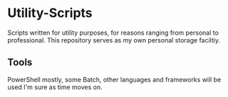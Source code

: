 # Utility-Scripts
Scripts written for utility purposes, for reasons ranging from personal to professional. This repository serves as my own personal storage faciltiy. 

## Tools 
PowerShell mostly, some Batch, other languages and frameworks will be used I'm sure as time moves on. 
